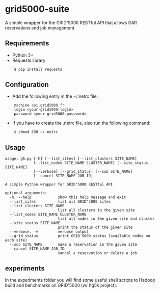 # grid5000-suite

A simple wrapper for the GRID'5000 RESTful API that allows OAR reservations and job management. 

## Requirements

- Python 3+
- Requests library

```bash
	$ pip install requests
```

## Configuration

- Add the following entry in the ~/.netrc file:

```
	machine api.grid5000.fr
	login <your-grid5000-login>
	password <your-grid5000-password>
```

- If you have to create the .netrc file, also run the following command:

```bash
	$ chmod 600 ~/.netrc
```

## Usage

```
usage: g5.py [-h] [--list_sites] [--list_clusters SITE_NAME]
             [--list_nodes SITE_NAME CLUSTER_NAME] [--site_status SITE_NAME]
             [--verbose] [--grid_status] [--sub SITE_NAME]
             [--cancel SITE_NAME JOB_ID]

A simple Python wrapper for GRID'5000 RESTful API

optional arguments:
  -h, --help            show this help message and exit
  --list_sites          list all GRID'5000 sites
  --list_clusters SITE_NAME
                        list all clusters in the given site
  --list_nodes SITE_NAME CLUSTER_NAME
                        list all nodes in the given site and cluster
  --site_status SITE_NAME
                        print the status of the given site
  --verbose, -v         verbose output
  --grid_status         print GRID'5000 status (available nodes on each site)
  --sub SITE_NAME       make a reservation in the given site
  --cancel SITE_NAME JOB_ID
                        cancel a reservation or delete a job
```

## experiments

In the experiments folder you will find some useful shell scripts to Hadoop build and benchmarks on GRID'5000 (w/ hg5k project).
